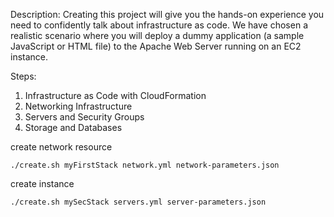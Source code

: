 Description:
Creating this project will give you the hands-on experience you need to confidently talk about infrastructure as code. We have chosen a realistic scenario where you will deploy a dummy application (a sample JavaScript or HTML file) to the Apache Web Server running on an EC2 instance.

Steps:
1. Infrastructure as Code with CloudFormation
2. Networking Infrastructure
3. Servers and Security Groups
4. Storage and Databases

create network resource
```shell
./create.sh myFirstStack network.yml network-parameters.json
```

create instance
```shell
./create.sh mySecStack servers.yml server-parameters.json
```






